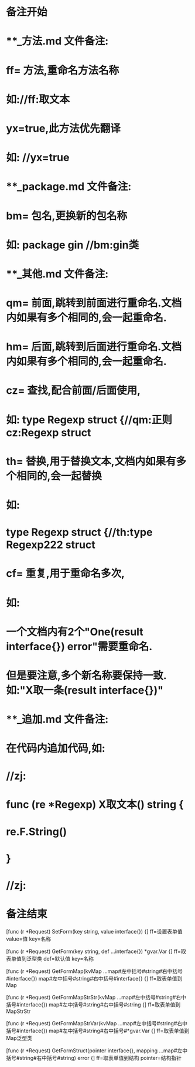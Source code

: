 # 备注开始
# **_方法.md 文件备注:
# ff= 方法,重命名方法名称
# 如://ff:取文本
#
# yx=true,此方法优先翻译
# 如: //yx=true

# **_package.md 文件备注:
# bm= 包名,更换新的包名称 
# 如: package gin //bm:gin类

# **_其他.md 文件备注:
# qm= 前面,跳转到前面进行重命名.文档内如果有多个相同的,会一起重命名.
# hm= 后面,跳转到后面进行重命名.文档内如果有多个相同的,会一起重命名.
# cz= 查找,配合前面/后面使用,
# 如: type Regexp struct {//qm:正则 cz:Regexp struct
#
# th= 替换,用于替换文本,文档内如果有多个相同的,会一起替换
# 如:
# type Regexp struct {//th:type Regexp222 struct
#
# cf= 重复,用于重命名多次,
# 如: 
# 一个文档内有2个"One(result interface{}) error"需要重命名.
# 但是要注意,多个新名称要保持一致. 如:"X取一条(result interface{})"

# **_追加.md 文件备注:
# 在代码内追加代码,如:
# //zj:
# func (re *Regexp) X取文本() string { 
# re.F.String()
# }
# //zj:
# 备注结束

[func (r *Request) SetForm(key string, value interface{}) {]
ff=设置表单值
value=值
key=名称

[func (r *Request) GetForm(key string, def ...interface{}) *gvar.Var {]
ff=取表单值到泛型类
def=默认值
key=名称

[func (r *Request) GetFormMap(kvMap ...map#左中括号#string#右中括号#interface{}) map#左中括号#string#右中括号#interface{} {]
ff=取表单值到Map

[func (r *Request) GetFormMapStrStr(kvMap ...map#左中括号#string#右中括号#interface{}) map#左中括号#string#右中括号#string {]
ff=取表单值到MapStrStr

[func (r *Request) GetFormMapStrVar(kvMap ...map#左中括号#string#右中括号#interface{}) map#左中括号#string#右中括号#*gvar.Var {]
ff=取表单值到Map泛型类

[func (r *Request) GetFormStruct(pointer interface{}, mapping ...map#左中括号#string#右中括号#string) error {]
ff=取表单值到结构
pointer=结构指针
